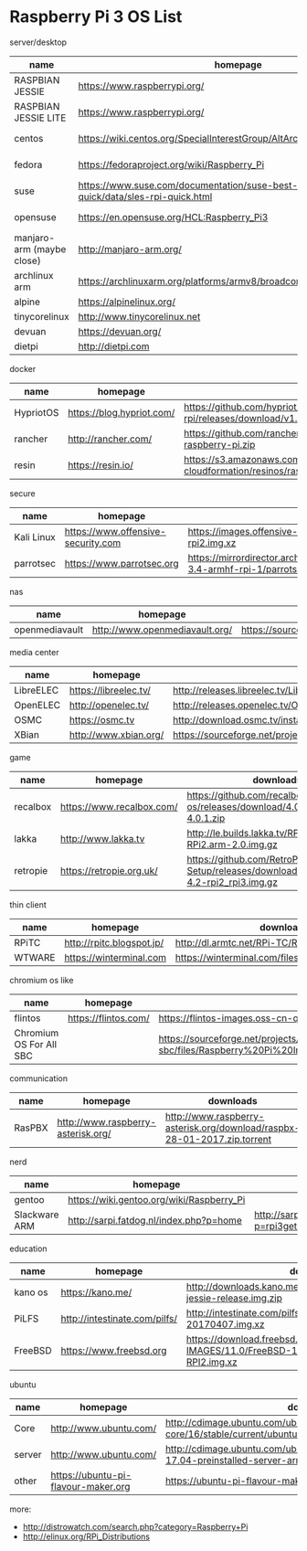 Raspberry Pi 3 OS List
===

server/desktop

|name|homepage|downloads|
|-|-|-|
|RASPBIAN JESSIE|https://www.raspberrypi.org/|https://downloads.raspberrypi.org/raspbian_latest|
|RASPBIAN JESSIE LITE|https://www.raspberrypi.org/|https://downloads.raspberrypi.org/raspbian_lite_latest|
|centos|https://wiki.centos.org/SpecialInterestGroup/AltArch/Arm32/RaspberryPi3|http://mirror.centos.org/altarch/7/isos/armhfp/CentOS-Userland-7-armv7hl-Minimal-1611-RaspberryPi3.img.xz|
|fedora|https://fedoraproject.org/wiki/Raspberry_Pi|https://download.fedoraproject.org/pub/fedora/linux/releases/25/Server/armhfp/images/Fedora-Server-armhfp-25-1.3-sda.raw.xz|
|suse|https://www.suse.com/documentation/suse-best-practices/sles-rpi-quick/data/sles-rpi-quick.html|http://tinyurl.com/slespi|
|opensuse|https://en.opensuse.org/HCL:Raspberry_Pi3|http://download.opensuse.org/ports/aarch64/distribution/leap/42.2/appliances/openSUSE-Leap42.2-ARM-JeOS-raspberrypi3.aarch64.raw.xz|
|manjaro-arm (maybe close)|http://manjaro-arm.org/|http://manjaro-arm.org/downloads/current/rpi2/Manjaro-Arm_Server_rpi2_16.12.zip|
|archlinux arm|https://archlinuxarm.org/platforms/armv8/broadcom/raspberry-pi-3|http://os.archlinuxarm.org/os/ArchLinuxARM-rpi-2-latest.tar.gz|
|alpine|https://alpinelinux.org/|https://nl.alpinelinux.org/alpine/v3.5/releases/armhf/alpine-rpi-3.5.2-armhf.tar.gz|
|tinycorelinux|http://www.tinycorelinux.net|http://www.tinycorelinux.net/9.x/armv6/releases/RPi/piCore-9.0.zip|
|devuan|https://devuan.org/|https://mirror.leaseweb.com/devuan/devuan_jessie/embedded/devuan_jessie_1.0.0_arm64_raspi3.img.xz|
|dietpi|http://dietpi.com|http://dietpi.com/downloads/images/DietPi_RPi-armv6-(Jessie).7z|

docker

|name|homepage|downloads|
|-|-|-|
|HypriotOS|https://blog.hypriot.com/|https://github.com/hypriot/image-builder-rpi/releases/download/v1.4.0/hypriotos-rpi-v1.4.0.img.zip|
|rancher|http://rancher.com/|https://github.com/rancher/os/releases/download/v1.0.0/rancheros-raspberry-pi.zip|
|resin|https://resin.io/|https://s3.amazonaws.com/resin-production-img-cloudformation/resinos/raspberrypi3/2.0.3%2Brev1.dev/image/resin.img.zip|

secure

|name|homepage|downloads|
|-|-|-|
|Kali Linux|https://www.offensive-security.com|https://images.offensive-security.com/arm-images/kali-2017.01-rpi2.img.xz|
|parrotsec|https://www.parrotsec.org|https://mirrordirector.archive.parrotsec.org/parrot/iso/arm/parrotsec-3.4-armhf-rpi-1/parrotsec-3.4-armhf-rpi-1.img.tar.xz|

nas

|name|homepage|downloads|
|-|-|-|
|openmediavault|http://www.openmediavault.org/|https://sourceforge.net/projects/openmediavault/files/Raspberry%20Pi%20images/omv_rpi2_rpi3_3.0.63.img.gz/download|

media center

|name|homepage|downloads|
|-|-|-|
|LibreELEC|https://libreelec.tv/|http://releases.libreelec.tv/LibreELEC-RPi2.arm-8.0.2.img.gz|
|OpenELEC|http://openelec.tv/|http://releases.openelec.tv/OpenELEC-RPi2.arm-8.0.3.img.gz|
|OSMC|https://osmc.tv|http://download.osmc.tv/installers/diskimages/OSMC_TGT_rbp2_20170504.img.gz|
|XBian|http://www.xbian.org/|https://sourceforge.net/projects/xbian/files/release/XBian_Latest_rpi3.img.gz/download|

game

|name|homepage|downloads|
|-|-|-|
|recalbox|https://www.recalbox.com/|https://github.com/recalbox/recalbox-os/releases/download/4.0.1/recalboxOS-4.0.1.zip|
|lakka|http://www.lakka.tv|http://le.builds.lakka.tv/RPi2.arm/Lakka-RPi2.arm-2.0.img.gz|
|retropie|https://retropie.org.uk/|https://github.com/RetroPie/RetroPie-Setup/releases/download/4.2/retropie-4.2-rpi2_rpi3.img.gz|

thin client

|name|homepage|downloads|
|-|-|-|
|RPiTC|http://rpitc.blogspot.jp/|http://dl.armtc.net/RPi-TC/RPiTCv3_1.12.img.xz|
|WTWARE|https://winterminal.com|https://winterminal.com/files/wtware.5.4.92.en.zip|

chromium os like

|name|homepage|downloads|
|-|-|-|
|flintos|https://flintos.com/|https://flintos-images.oss-cn-qingdao.aliyuncs.com/flintos_rpi_v0.3.img.xz|
|Chromium OS For All SBC||https://sourceforge.net/projects/chromnium-os-for-all-sbc/files/Raspberry%20Pi%20Images/Raspberry%20Pi%203/SamKinison_v0.5_Pi3_16GB.tar.xz/download|

communication

|name|homepage|downloads|
|-|-|-|
|RasPBX|http://www.raspberry-asterisk.org/|http://www.raspberry-asterisk.org/download/raspbx-28-01-2017.zip.torrent|

nerd

|name|homepage|downloads|
|-|-|-|
|gentoo|https://wiki.gentoo.org/wiki/Raspberry_Pi||
|Slackware ARM|http://sarpi.fatdog.nl/index.php?p=home|http://sarpi.fatdog.eu/index.php?p=rpi3getcurrent|

education

|name|homepage|downloads|
|-|-|-|
|kano os|https://kano.me/|http://downloads.kano.me/public/Kanux-Beta-latest-jessie-release.img.zip|
|PiLFS|http://intestinate.com/pilfs/|http://intestinate.com/pilfs/binaries/pilfs-base-rpi3-20170407.img.xz|
|FreeBSD|https://www.freebsd.org|https://download.freebsd.org/ftp/releases/arm/armv6/ISO-IMAGES/11.0/FreeBSD-11.0-RELEASE-arm-armv6-RPI2.img.xz|

ubuntu

|name|homepage|downloads|
|-|-|-|
|Core|http://www.ubuntu.com/|http://cdimage.ubuntu.com/ubuntu-core/16/stable/current/ubuntu-core-16-pi3.img.xz|
|server|http://www.ubuntu.com/|http://cdimage.ubuntu.com/ubuntu/releases/17.04/release/ubuntu-17.04-preinstalled-server-armhf+raspi2.img.xz|
|other|https://ubuntu-pi-flavour-maker.org|https://ubuntu-pi-flavour-maker.org/download/|

more:

- http://distrowatch.com/search.php?category=Raspberry+Pi
- http://elinux.org/RPi_Distributions


